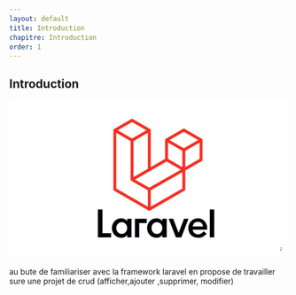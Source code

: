 ```yaml
---
layout: default
title: Introduction
chapitre: Introduction
order: 1
---
```


## Introduction
![laravel introduction](./images/introduction.jpg)
<!-- note -->
au bute de familiariser avec la framework laravel en propose de travailler  sure une projet de crud (afficher,ajouter ,supprimer, modifier) 


<!-- new slide -->
 
